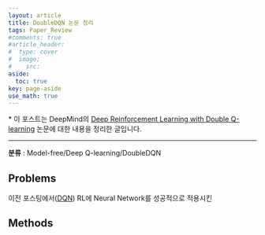 ```yaml
---
layout: article
title: DoubleDQN 논문 정리
tags: Paper_Review
#comments: true
#article_header:
#  type: cover
#  image:
#    src:
aside:
  toc: true
key: page-aside
use_math: true
---
```


  \* 이 포스트는 DeepMind의 [Deep Reinforcement Learning with Double Q-learning](https://arxiv.org/pdf/1509.06461.pdf) 논문에 대한 내용을 정리한 글입니다.

  ----------------------------------------------------------------------

**분류** : Model-free/Deep Q-learning/DoubleDQN  

## Problems

  이전 포스팅에서([DQN](https://loteeyoon.github.io/2022/01/04/DQN-%EB%85%BC%EB%AC%B8-%EC%A0%95%EB%A6%AC.html)) RL에 Neural Network를 성공적으로 적용시킨
  
## Methods
